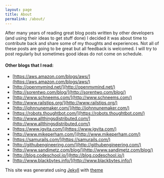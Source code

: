 ```yaml
---
layout: page
title: About
permalink: /about/
---
```


  After many years of reading great blog posts written by other developers (and using their ideas to get stuff done) I decided it was about time to contribute back and share some of my thoughts and experiences.  Not all of these posts are going to be great but all feedback is welcomed.  I will try to post regularly but sometimes good ideas do not come on schedule.  

#### Other blogs that I read:
* [https://aws.amazon.com/blogs/aws/](https://aws.amazon.com/blogs/aws/)
* [http://openmymind.net/](http://openmymind.net/)
* [http://sorentwo.com/blog/](http://sorentwo.com/blog/)
* [http://www.schneems.com/](http://www.schneems.com/)
* [http://www.railstips.org/](http://www.railstips.org/)
* [http://johnnunemaker.com/](http://johnnunemaker.com/)
* [https://robots.thoughtbot.com/](https://robots.thoughtbot.com/)
* [http://www.allthingsdistributed.com/](http://www.allthingsdistributed.com/)
* [https://www.igvita.com/](https://www.igvita.com/)
* [http://www.mikeperham.com/](http://www.mikeperham.com/)
* [https://samurails.com/](https://samurails.com/)
* [http://githubengineering.com/](http://githubengineering.com/)
* [http://www.sandimetz.com/blog/](http://www.sandimetz.com/blog/)
* [http://blog.codeschool.io/](http://blog.codeschool.io/)
* [http://www.blackbytes.info/](http://www.blackbytes.info/)

This site was generated using [Jekyll](http://jekyllrb.com/) with [theme](https://github.com/jglovier/jekyll-new)
